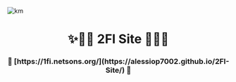 ![km](https://user-images.githubusercontent.com/55181663/193453424-e6d85fd8-fa4f-49d9-98b2-13ed396d3a6b.png)
<h1 align="center"> ✨🧑‍💻 2FI Site 🧑‍💻✨ </h1>
<h3 align="center"> 🔗 [https://1fi.netsons.org/](https://alessiop7002.github.io/2FI-Site/) 🔗 </h3>
